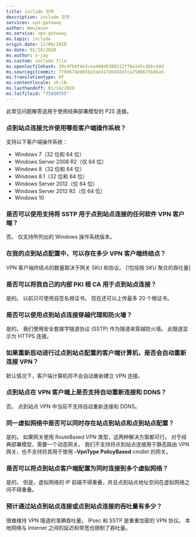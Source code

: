 ```yaml
---
title: include 文件
description: include 文件
services: vpn-gateway
author: WenJason
ms.service: vpn-gateway
ms.topic: include
origin.date: 12/06/2018
ms.date: 01/20/2020
ms.author: v-jay
ms.custom: include file
ms.openlocfilehash: 38c4fb8f4e3cea448d0300212ff8e14fc4bbc44d
ms.sourcegitcommit: 779d674e865b23ae417eb492efca7508675b8ba6
ms.translationtype: HT
ms.contentlocale: zh-CN
ms.lasthandoff: 01/14/2020
ms.locfileid: "75939755"
---
```

此常见问题解答适用于使用经典部署模型的 P2S 连接。

### <a name="what-client-operating-systems-can-i-use-with-point-to-site"></a>点到站点连接允许使用哪些客户端操作系统？

支持以下客户端操作系统：

* Windows 7（32 位和 64 位）
* Windows Server 2008 R2（仅 64 位）
* Windows 8（32 位和 64 位）
* Windows 8.1（32 位和 64 位）
* Windows Server 2012（仅 64 位）
* Windows Server 2012 R2（仅 64 位）
* Windows 10

### <a name="can-i-use-any-software-vpn-client-that-supports-sstp-for-point-to-site"></a>是否可以使用支持将 SSTP 用于点到站点连接的任何软件 VPN 客户端？

否。 仅支持所列出的 Windows 操作系统版本。

### <a name="how-many-vpn-client-endpoints-can-exist-in-my-point-to-site-configuration"></a>在我的点到站点配置中，可以存在多少 VPN 客户端终结点？

VPN 客户端终结点的数量取决于网关 SKU 和协议。
[!包括按 SKU 聚合的吞吐量]

### <a name="can-i-use-my-own-internal-pki-root-ca-for-point-to-site-connectivity"></a>是否可以将我自己的内部 PKI 根 CA 用于点到站点连接？

是的。 以前只可使用自签名根证书。 现在还可以上传最多 20 个根证书。

### <a name="can-i-traverse-proxies-and-firewalls-by-using-point-to-site"></a>是否可以使用点到站点连接穿越代理和防火墙？

是的。 我们使用安全套接字隧道协议 (SSTP) 作为隧道来穿越防火墙。 此隧道显示为 HTTPS 连接。

### <a name="if-i-restart-a-client-computer-configured-for-point-to-site-will-the-vpn-automatically-reconnect"></a>如果重新启动进行过点到站点配置的客户端计算机，是否会自动重新连接 VPN？

默认情况下，客户端计算机将不会自动重新建立 VPN 连接。

### <a name="does-point-to-site-support-auto-reconnect-and-ddns-on-the-vpn-clients"></a>点到站点在 VPN 客户端上是否支持自动重新连接和 DDNS？

否。 点到站点 VPN 中当前不支持自动重新连接和 DDNS。

### <a name="can-i-have-site-to-site-and-point-to-site-configurations-for-the-same-virtual-network"></a>同一虚拟网络中是否可以同时存在站点到站点和点到站点配置？

是的。 如果网关使用 RouteBased VPN 类型，这两种解决方案都可行。 对于经典部署模型，需要一个动态网关。 我们不支持将点到站点连接用于静态路由 VPN 网关，也不支持将其用于使用 **-VpnType PolicyBased** cmdlet 的网关。

### <a name="can-i-configure-a-point-to-site-client-to-connect-to-multiple-virtual-networks-at-the-same-time"></a>是否可以将点到站点客户端配置为同时连接到多个虚拟网络？

是的。 但是，虚拟网络的 IP 前缀不得重叠，并且点到站点地址空间在虚拟网络之间不得重叠。

### <a name="how-much-throughput-can-i-expect-through-site-to-site-or-point-to-site-connections"></a>预计通过站点到站点连接或点到站点连接的吞吐量有多少？

很难维持 VPN 隧道的准确吞吐量。 IPsec 和 SSTP 是重重加密的 VPN 协议。 本地网络与 Internet 之间的延迟和带宽也限制了吞吐量。
